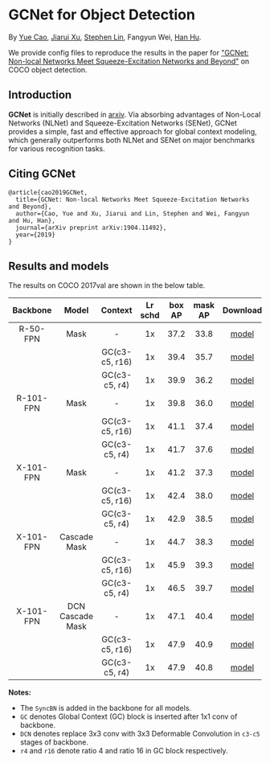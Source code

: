 # GCNet for Object Detection

By [Yue Cao](http://yue-cao.me), [Jiarui Xu](http://jerryxu.net), [Stephen Lin](https://scholar.google.com/citations?user=c3PYmxUAAAAJ&hl=en), Fangyun Wei, [Han Hu](https://sites.google.com/site/hanhushomepage/).

We provide config files to reproduce the results in the paper for 
["GCNet: Non-local Networks Meet Squeeze-Excitation Networks and Beyond"](https://arxiv.org/abs/1904.11492) on COCO object detection.

## Introduction

**GCNet** is initially described in [arxiv](https://arxiv.org/abs/1904.11492). Via absorbing advantages of Non-Local Networks (NLNet) and Squeeze-Excitation Networks (SENet),  GCNet provides a simple, fast and effective approach for global context modeling, which generally outperforms both NLNet and SENet on major benchmarks for various recognition tasks.

## Citing GCNet

```
@article{cao2019GCNet,
  title={GCNet: Non-local Networks Meet Squeeze-Excitation Networks and Beyond},
  author={Cao, Yue and Xu, Jiarui and Lin, Stephen and Wei, Fangyun and Hu, Han},
  journal={arXiv preprint arXiv:1904.11492},
  year={2019}
}
```

## Results and models
The results on COCO 2017val are shown in the below table. 

| Backbone  |      Model       |    Context     | Lr schd | box AP | mask AP | Download  |
| :-------: | :--------------: | :------------: | :-----: | :----: | :-----: | :-------: |
| R-50-FPN  |       Mask       |       -        |   1x    |  37.2  |  33.8   | [model](https://1drv.ms/f/s!AkEXj14LxwVpcEkPyk8YWZVm9fo) |
|           |                  | GC(c3-c5, r16) |   1x    |  39.4  |  35.7   | [model](https://1drv.ms/f/s!AkEXj14LxwVpbSe8MYcjXToB090) |
|           |                  | GC(c3-c5, r4)  |   1x    |  39.9  |  36.2   | [model](https://1drv.ms/f/s!AkEXj14LxwVpaiEOLB67my2og3c) |
| R-101-FPN |       Mask       |       -        |   1x    |  39.8  |  36.0   | [model](https://1drv.ms/f/s!AkEXj14LxwVpcTx0JnBi1tuK4KU) |
|           |                  | GC(c3-c5, r16) |   1x    |  41.1  |  37.4   | [model](https://1drv.ms/f/s!AkEXj14LxwVpbqlp5GGBiZsoVaU) |
|           |                  | GC(c3-c5, r4)  |   1x    |  41.7  |  37.6   | [model](https://1drv.ms/f/s!AkEXj14LxwVpa-WTFi9kcyuWB8I) |
| X-101-FPN |       Mask       |       -        |   1x    |  41.2  |  37.3   | [model](https://1drv.ms/f/s!AkEXj14LxwVpcgwQlf8ok6IZahc) |
|           |                  | GC(c3-c5, r16) |   1x    |  42.4  |  38.0   | [model](https://1drv.ms/f/s!AkEXj14LxwVpb_4H8Q_bsmHZP7c) |
|           |                  | GC(c3-c5, r4)  |   1x    |  42.9  |  38.5   | [model](https://1drv.ms/f/s!AkEXj14LxwVpbLZR1Wu2JjMNyW0) |
| X-101-FPN |   Cascade Mask   |       -        |   1x    |  44.7  |  38.3   | [model](https://1drv.ms/f/s!Ak5O6Kz9hYOghnGJIdfM2fWlBsMR) |
|           |                  | GC(c3-c5, r16) |   1x    |  45.9  |  39.3   | [model](https://1drv.ms/f/s!Ak5O6Kz9hYOghm7gwd5yd4ZX-Dub) |
|           |                  | GC(c3-c5, r4)  |   1x    |  46.5  |  39.7   | [model](https://1drv.ms/f/s!Ak5O6Kz9hYOghk9roKJSNNpJGGsE) |
| X-101-FPN | DCN Cascade Mask |       -        |   1x    |  47.1  |  40.4   | [model](https://1drv.ms/f/s!Ak5O6Kz9hYOghmw3k3L6SbKl84Ex) |
|           |                  | GC(c3-c5, r16) |   1x    |  47.9  |  40.9   | [model](https://1drv.ms/f/s!Ak5O6Kz9hYOghm98OS64BAt0ZuOo) |
|           |                  | GC(c3-c5, r4)  |   1x    |  47.9  |  40.8   | [model](https://1drv.ms/f/s!Ak5O6Kz9hYOghlHmLvwSeF43ZISq) |

**Notes:**

- The `SyncBN` is added in the backbone for all models.
- `GC` denotes Global Context (GC) block is inserted after 1x1 conv of backbone. 
- `DCN` denotes replace 3x3 conv with 3x3 Deformable Convolution in `c3-c5` stages of backbone.
- `r4` and `r16` denote ratio 4 and ratio 16 in GC block respectively. 

